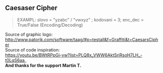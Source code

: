 ## Caesaser Cipher
> EXAMPL: slovo = "yzabc" / "vwxyz" ; kodovani = 3; enc_dec = True/False (Encoding/Decoding)

Source of graphic logo:  
http://www.patorjk.com/software/taag/#p=testall&f=Graffiti&t=CaesarsCipher   
Source of code inspiration:   
https://youtu.be/BWtRPpGj-vw?list=PLQ8x_VWW6AktSriRsoH7LH_-t0LqS6aa_     
**And thanks for the support Martin T.**  


